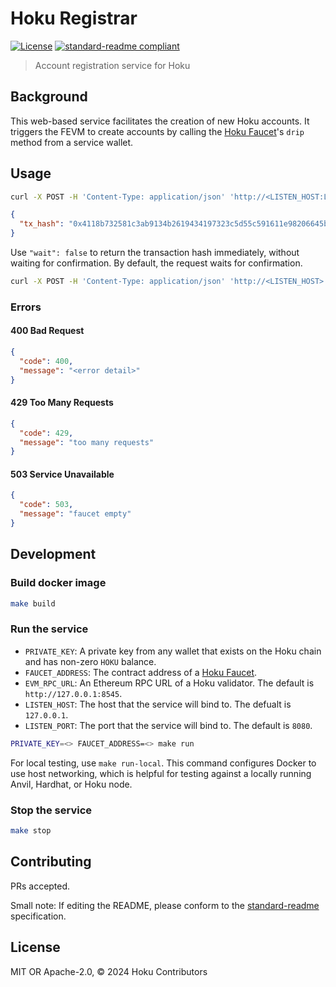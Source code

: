 # Hoku Registrar

[![License](https://img.shields.io/github/license/hokunet/registrar.svg)](./LICENSE)
[![standard-readme compliant](https://img.shields.io/badge/standard--readme-OK-green.svg)](https://github.com/RichardLitt/standard-readme)

> Account registration service for Hoku

## Background

This web-based service facilitates the creation of new Hoku accounts.
It triggers the FEVM to create accounts by calling
the [Hoku Faucet](https://github.com/hokunet/contracts/blob/main/src/Faucet.sol)'s `drip` method from a service wallet.

## Usage

```sh
curl -X POST -H 'Content-Type: application/json' 'http://<LISTEN_HOST:LISTEN_HOST>/register' --data-raw '{"address": "0xfoobar"}'
```

```json
{
  "tx_hash": "0x4118b732581c3ab9134b2619434197323c5d55c591611e98206645ba84a4b75e"
}
```

Use `"wait": false` to return the transaction hash immediately, without waiting for confirmation. By default, the
request waits for confirmation.

```sh
curl -X POST -H 'Content-Type: application/json' 'http://<LISTEN_HOST>:<LISTEN_HOST>/register' --data-raw '{"address": "0xfoobar", "wait": false}'
```

### Errors

#### 400 Bad Request

```json
{
  "code": 400,
  "message": "<error detail>"
}
```

#### 429 Too Many Requests

```json
{
  "code": 429,
  "message": "too many requests"
}
```

#### 503 Service Unavailable

```json
{
  "code": 503,
  "message": "faucet empty"
}
```

## Development

### Build docker image

```sh
make build
```

### Run the service

- `PRIVATE_KEY`: A private key from any wallet that exists on the Hoku chain and has non-zero `HOKU` balance.
- `FAUCET_ADDRESS`: The contract address of
  a [Hoku Faucet](https://github.com/hokunet/contracts/blob/main/src/Faucet.sol).
- `EVM_RPC_URL`: An Ethereum RPC URL of a Hoku validator. The default is `http://127.0.0.1:8545`.
- `LISTEN_HOST`: The host that the service will bind to. The defualt is `127.0.0.1`.
- `LISTEN_PORT`: The port that the service will bind to. The default is `8080`.

```sh
PRIVATE_KEY=<> FAUCET_ADDRESS=<> make run
```

For local testing, use `make run-local`.
This command configures Docker to use host networking,
which is helpful for testing against a locally running Anvil, Hardhat, or Hoku node.

### Stop the service

```sh
make stop
```

## Contributing

PRs accepted.

Small note: If editing the README, please conform to
the [standard-readme](https://github.com/RichardLitt/standard-readme) specification.

## License

MIT OR Apache-2.0, © 2024 Hoku Contributors
